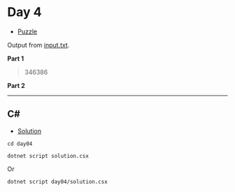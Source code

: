 # Day 4

- [Puzzle](PUZZLE.md)

Output from [input.txt](input.txt).
<!-- Output from [input.txt](day04/input.txt). -->

**Part 1**

> 346386

**Part 2**

> 

---

## C#

- [Solution](solution.csx)

`cd day04`

`dotnet script solution.csx`

Or

`dotnet script day04/solution.csx`
